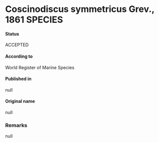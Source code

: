 Coscinodiscus symmetricus Grev., 1861 SPECIES
=======

#### Status
ACCEPTED

#### According to
World Register of Marine Species

#### Published in
null

#### Original name
null

### Remarks
null